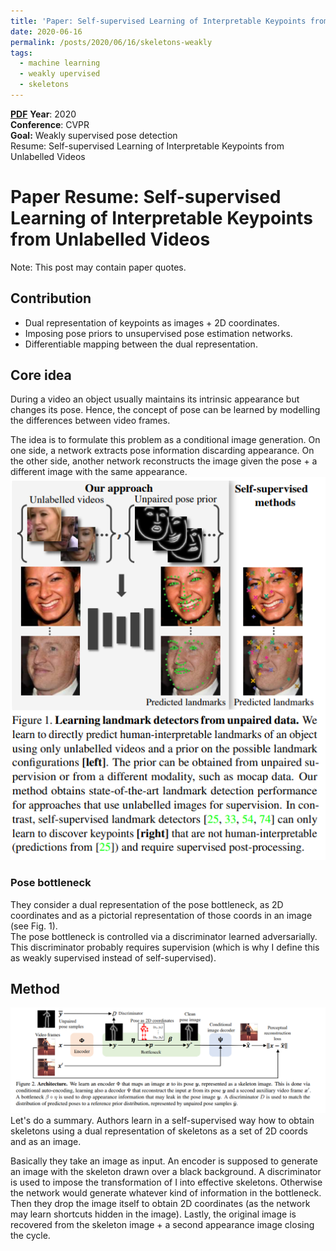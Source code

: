 ```yaml
---
title: 'Paper: Self-supervised Learning of Interpretable Keypoints from Unlabelled Videos'
date: 2020-06-16
permalink: /posts/2020/06/16/skeletons-weakly
tags:
  - machine learning
  - weakly upervised
  - skeletons
---
```

 [**PDF**](http://openaccess.thecvf.com/content_CVPR_2020/papers/Jakab_Self-Supervised_Learning_of_Interpretable_Keypoints_From_Unlabelled_Videos_CVPR_2020_paper.pdf)
**Year**: 2020  
**Conference**: CVPR  
**Goal:** Weakly supervised pose detection  
Resume: Self-supervised Learning of Interpretable Keypoints from Unlabelled Videos  



# Paper Resume:  Self-supervised Learning of Interpretable Keypoints from Unlabelled Videos   
Note: This post may contain paper quotes.  
## Contribution  
- Dual representation of keypoints as images + 2D coordinates.  
- Imposing pose priors to unsupervised pose estimation networks.  
- Differentiable mapping between the dual representation.  
## Core idea  
During a video an object usually maintains its intrinsic appearance but changes
its pose. Hence, the concept of pose can be learned by modelling the differences between video frames.  

The idea is to formulate this problem as a conditional image generation. On one side, a network extracts pose information discarding appearance.
On the other side, another network reconstructs the image given the pose + a different image with the same appearance.  
![Fig. 1](/images/papers/jakab2020.PNG)  

### Pose bottleneck  
They consider a dual representation of the pose bottleneck, as 2D coordinates and as a pictorial representation of those coords in an image (see Fig. 1).  
The pose bottleneck is controlled via a discriminator learned adversarially. This discriminator probably requires supervision (which is why I define this as weakly supervised instead of self-supervised).  

## Method  
![Method](/images/papers/jakab2020method.PNG)  
Let's do a summary. Authors learn in a self-supervised way how to obtain skeletons using a dual representation of skeletons as a set of 2D coords and as an image.  

Basically they take an image  as input. An encoder is supposed to generate an image with the skeleton drawn over a black background. A discriminator is used to impose the transformation of I into effective skeletons. Otherwise the network would generate whatever kind of information in the bottleneck. Then they drop the image itself to obtain 2D coordinates (as the network may learn shortcuts hidden in the image). Lastly, the original image is recovered from the skeleton image + a second appearance image closing the cycle.  

